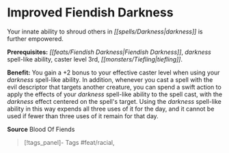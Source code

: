 ﻿---
cssclass: [feats]

---
# Improved Fiendish Darkness

Your innate ability to shroud others in _[[spells/Darkness|darkness]]_ is further empowered.

**Prerequisites:** _[[feats/Fiendish Darkness|Fiendish Darkness]]_, _darkness_ spell-like ability, caster level 3rd, _[[monsters/Tiefling|tiefling]]_.

**Benefit:** You gain a +2 bonus to your effective caster level when using your _darkness_ spell-like ability. In addition, whenever you cast a spell with the evil descriptor that targets another creature, you can spend a swift action to apply the effects of your _darkness_ spell-like ability to the spell cast, with the _darkness_ effect centered on the spell's target. Using the _darkness_ spell-like ability in this way expends all three uses of it for the day, and it cannot be used if fewer than three uses of it remain for that day.

**Source** Blood Of Fiends
>[!tags_panel]- Tags
> #feat/racial, 